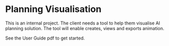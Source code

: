 # Planning Visualisation

This is an internal project. The client needs a tool to help them visualise AI planning solution. The tool will enable creates, views and exports animation.

See the User Guide pdf to get started.
